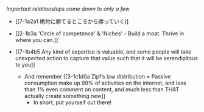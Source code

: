 *Important relationships come down to only a few*

- [[7-1a2a1 絶対に勝てるところから勝っていく]]
- [[2-1b3a 'Circle of competence' & 'Niches' - Build a moat. Thrive in where you can.]]

- [[7-1b4b5 Any kind of expertise is valuable, and some people will take unexpected action to capture that value such that it will be serendipitous to you]]
	- And remember [[3-1c1d0a Zipf’s law distribution = Passive consumption make up 99% of activities on the internet, and less than 1% even comment on content, and much less than THAT actually create something new]]
		- In short, put yourself out there!
